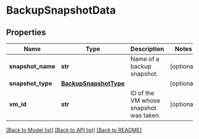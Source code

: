 # BackupSnapshotData

## Properties
Name | Type | Description | Notes
------------ | ------------- | ------------- | -------------
**snapshot_name** | **str** | Name of a backup snapshot. | [optional] 
**snapshot_type** | [**BackupSnapshotType**](BackupSnapshotType.md) |  | [optional] 
**vm_id** | **str** | ID of the VM whose snapshot was taken. | [optional] 

[[Back to Model list]](../README.md#documentation-for-models) [[Back to API list]](../README.md#documentation-for-api-endpoints) [[Back to README]](../README.md)

